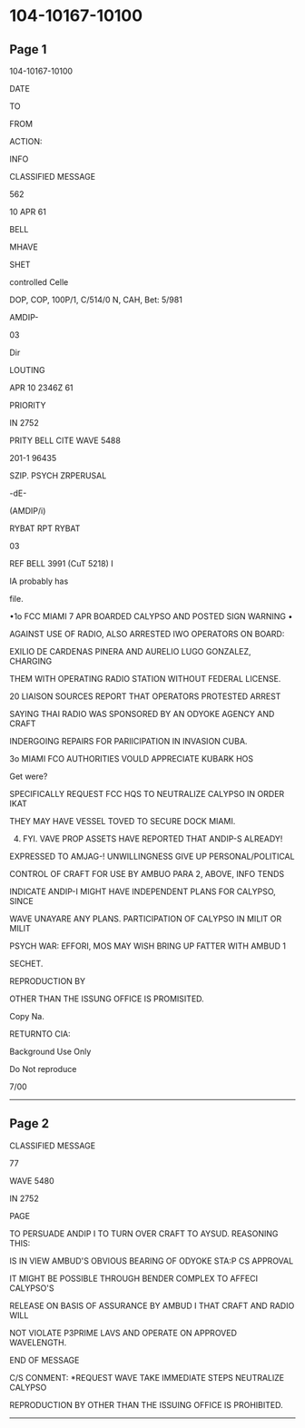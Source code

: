 # 104-10167-10100

## Page 1

104-10167-10100

DATE

TO

FROM

ACTION:

INFO

CLASSIFIED MESSAGE

562

10 APR 61

BELL

MHAVE

SHET

controlled Celle

DOP, COP, 100P/1, C/514/0 N, CAH, Bet: 5/981

AMDIP-

03

Dir

LOUTING

APR 10 2346Z 61

PRIORITY

IN 2752

PRITY BELL CITE WAVE 5488

201-1 96435

SZIP. PSYCH ZRPERUSAL

-dE-

(AMDIP/i)

RYBAT RPT RYBAT

03

REF BELL 3991 (CuT 5218) I

IA probably has

file.

•1o FCC MIAMI 7 APR BOARDED CALYPSO AND POSTED SIGN WARNING •

AGAINST USE OF RADIO, ALSO ARRESTED IWO OPERATORS ON BOARD:

EXILIO DE CARDENAS PINERA AND AURELIO LUGO GONZALEZ, CHARGING

THEM WITH OPERATING RADIO STATION WITHOUT FEDERAL LICENSE.

20 LIAISON SOURCES REPORT THAT OPERATORS PROTESTED ARREST

SAYING THAI RADIO WAS SPONSORED BY AN ODYOKE AGENCY AND CRAFT

INDERGOING REPAIRS FOR PARIICIPATION IN INVASION CUBA.

3o MIAMI FCO AUTHORITIES VOULD APPRECIATE KUBARK HOS

Get were?

SPECIFICALLY REQUEST FCC HQS TO NEUTRALIZE CALYPSO IN ORDER IKAT

THEY MAY HAVE VESSEL TOVED TO SECURE DOCK MIAMI.

4. FYI. VAVE PROP ASSETS HAVE REPORTED THAT ANDIP-S ALREADY!

EXPRESSED TO AMJAG-! UNWILLINGNESS GIVE UP PERSONAL/POLITICAL

CONTROL OF CRAFT FOR USE BY AMBUO PARA 2, ABOVE, INFO TENDS

INDICATE ANDIP-I MIGHT HAVE INDEPENDENT PLANS FOR CALYPSO, SINCE

WAVE UNAYARE ANY PLANS. PARTICIPATION OF CALYPSO IN MILIT OR MILIT

PSYCH WAR: EFFORI, MOS MAY WISH BRING UP FATTER WITH AMBUD 1

SECHET.

REPRODUCTION BY

OTHER THAN THE ISSUNG OFFICE IS PROMISITED.

Copy Na.

RETURNTO CIA:

Background Use Only

Do Not reproduce

7/00

---

## Page 2

CLASSIFIED MESSAGE

77

WAVE 5480

IN 2752

PAGE

TO PERSUADE ANDIP I TO TURN OVER CRAFT TO AYSUD. REASONING THIS:

IS IN VIEW AMBUD'S OBVIOUS BEARING OF ODYOKE STA:P CS APPROVAL

IT MIGHT BE POSSIBLE THROUGH BENDER COMPLEX TO AFFECI CALYPSO'S

RELEASE ON BASIS OF ASSURANCE BY AMBUD I THAT CRAFT AND RADIO WILL

NOT VIOLATE P3PRIME LAVS AND OPERATE ON APPROVED WAVELENGTH.

END OF MESSAGE

C/S CONMENT: *REQUEST WAVE TAKE IMMEDIATE STEPS NEUTRALIZE CALYPSO

REPRODUCTION BY OTHER THAN THE ISSUING OFFICE IS PROHIBITED.

---

